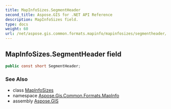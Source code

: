 ```yaml
---
title: MapInfoSizes.SegmentHeader
second_title: Aspose.GIS for .NET API Reference
description: MapInfoSizes field. 
type: docs
weight: 60
url: /net/aspose.gis.common.formats.mapinfo/mapinfosizes/segmentheader/
---
```

## MapInfoSizes.SegmentHeader field

```csharp
public const short SegmentHeader;
```

### See Also

* class [MapInfoSizes](../)
* namespace [Aspose.Gis.Common.Formats.MapInfo](../../mapinfosizes/)
* assembly [Aspose.GIS](../../../)


